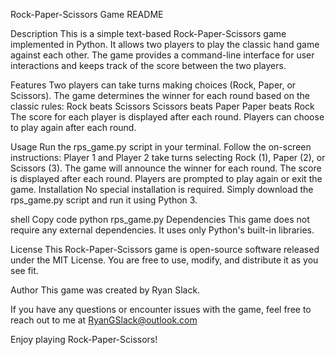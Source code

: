 Rock-Paper-Scissors Game README

Description
This is a simple text-based Rock-Paper-Scissors game implemented in Python. 
It allows two players to play the classic hand game against each other. 
The game provides a command-line interface for user interactions and keeps track of the score between the two players.

Features
Two players can take turns making choices (Rock, Paper, or Scissors).
The game determines the winner for each round based on the classic rules:
Rock beats Scissors
Scissors beats Paper
Paper beats Rock
The score for each player is displayed after each round.
Players can choose to play again after each round.

Usage
Run the rps_game.py script in your terminal.
Follow the on-screen instructions:
Player 1 and Player 2 take turns selecting Rock (1), Paper (2), or Scissors (3).
The game will announce the winner for each round.
The score is displayed after each round.
Players are prompted to play again or exit the game.
Installation
No special installation is required. Simply download the rps_game.py script and run it using Python 3.

shell
Copy code
python rps_game.py
Dependencies
This game does not require any external dependencies. It uses only Python's built-in libraries.

License
This Rock-Paper-Scissors game is open-source software released under the MIT License. 
You are free to use, modify, and distribute it as you see fit.

Author
This game was created by Ryan Slack.

If you have any questions or encounter issues with the game, feel free to reach out to me at RyanGSlack@outlook.com

Enjoy playing Rock-Paper-Scissors!
